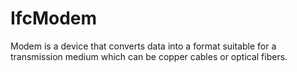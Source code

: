 IfcModem
========
Modem is a device that converts data into a format suitable for a transmission
medium which can be copper cables or optical fibers.


